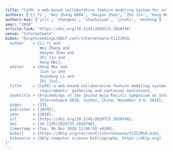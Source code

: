 ```yaml
---
title: "CoFM: a web-based collaborative feature modeling system for internetware requirements' gathering and continual evolution"
authors: ['Li Yi', 'Wei Zhang 0004', 'Haiyan Zhao', 'Zhi Jin', 'Hong Mei']
authors-key: ['yili', 'zhangwei', 'zhaohaiyan', 'jinzhi', 'meihong']
year: "2010"
article-link: "https://doi.org/10.1145/2020723.2020746"
venue: "Internetware"
bibex: "@inproceedings{DBLP:conf/internetware/YiZZJM10,
  author    = {Li Yi and
               Wei Zhang and
               Haiyan Zhao and
               Zhi Jin and
               Hong Mei},
  editor    = {Hong Mei and
               Jian Lv and
               Xuandong Li and
               Zhi Jin},
  title     = {CoFM: a web-based collaborative feature modeling system for internetware
               requirements' gathering and continual evolution},
  booktitle = {Proceedings of the Second Asia-Pacific Symposium on Internetware,
               Internetware 2010, Suzhou, China, November 3-4, 2010},
  pages     = {23},
  publisher = {{ACM}},
  year      = {2010},
  url       = {https://doi.org/10.1145/2020723.2020746},
  doi       = {10.1145/2020723.2020746},
  timestamp = {Tue, 06 Nov 2018 11:06:50 +0100},
  biburl    = {https://dblp.org/rec/conf/internetware/YiZZJM10.bib},
  bibsource = {dblp computer science bibliography, https://dblp.org}
}"
---
```


